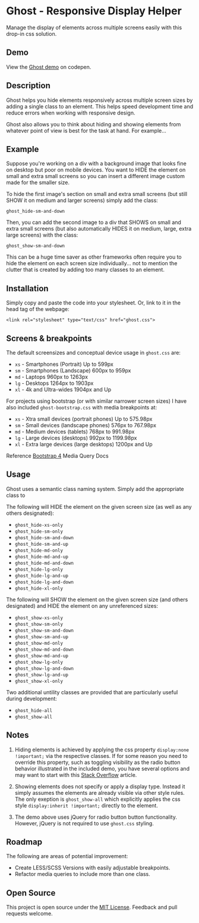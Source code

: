 # Ghost - Responsive Display Helper
Manage the display of elements across multiple screens easily with this drop-in css solution.


## Demo
View the [Ghost demo](https://codepen.io/skwigs/project/full/DvBqYk/) on codepen.


## Description
Ghost helps you hide elements responsively across multiple screen sizes by adding a single class to an element. This helps speed development time and reduce errors when working with responsive design.

Ghost also allows you to think about hiding and showing elements from whatever point of view is best for the task at hand. For example...


## Example
Suppose you're working on a div with a background image that looks fine on desktop but poor on mobile devices. You want to HIDE the element on small and extra small screens so you can insert a different image custom made for the smaller size.

To hide the first image's section on small and extra small screens (but still SHOW it on medium and larger screens) simply add the class:

`ghost_hide-sm-and-down`

Then, you can add the second image to a div that SHOWS on small and extra small screens (but also automatically HIDES it on medium, large, extra large screens) with the class:

`ghost_show-sm-and-down`

This can be a huge time saver as other frameworks often require you to hide the element on each screen size individually... not to mention the clutter that is created by adding too many classes to an element.


## Installation
Simply copy and paste the code into your stylesheet. Or, link to it in the head tag of the webpage:

`<link rel="stylesheet" type="text/css" href="ghost.css">`


## Screens & breakpoints
The default screensizes and conceptual device usage in `ghost.css` are:

* `xs` - Smartphones (Portrait)     Up to 599px
* `sm` - Smartphones (Landscape)    600px to 959px
* `md` - Laptops                    960px to 1263px
* `lg` - Desktops                   1264px to 1903px
* `xl` - 4k and Ultra-wides         1904px and Up

For projects using bootstrap (or with similar narrower screen sizes) I have also included `ghost-bootstrap.css` with media breakpoints at:

* `xs` - Xtra small devices (portrait phones)     Up to 575.98px
* `sm` - Small devices (landscape phones)         576px to 767.98px
* `md` - Medium devices (tablets)                 768px to 991.98px
* `lg` - Large devices (desktops)                 992px to 1199.98px
* `xl` - Extra large devices (large desktops)     1200px and Up

Reference [Bootstrap 4](https://getbootstrap.com/docs/4.0/layout/overview/#responsive-breakpoints) Media Query Docs


## Usage
Ghost uses a semantic class naming system. Simply add the appropriate class to 

The following will HIDE the element on the given screen size (as well as any others designated):

* `ghost_hide-xs-only`
* `ghost_hide-sm-only`
* `ghost_hide-sm-and-down`
* `ghost_hide-sm-and-up`
* `ghost_hide-md-only`
* `ghost_hide-md-and-up`
* `ghost_hide-md-and-down`
* `ghost_hide-lg-only`
* `ghost_hide-lg-and-up`
* `ghost_hide-lg-and-down`
* `ghost_hide-xl-only`

The following will SHOW the element on the given screen size (and others designated) and HIDE the element on any unreferenced sizes:

* `ghost_show-xs-only`
* `ghost_show-sm-only`
* `ghost_show-sm-and-down`
* `ghost_show-sm-and-up`
* `ghost_show-md-only`
* `ghost_show-md-and-down`
* `ghost_show-md-and-up`
* `ghost_show-lg-only`
* `ghost_show-lg-and-down`
* `ghost_show-lg-and-up`
* `ghost_show-xl-only`

Two additional untility classes are provided that are particularly useful during development:

* `ghost_hide-all`
* `ghost_show-all`


## Notes
1. Hiding elements is achieved by applying the css property `display:none !important;` via the respective classes. If for some reason you need to override this property, such as toggling visibility as the radio button behavior illustrated in the included demo, you have several options and may want to start with this [Stack Overflow](https://stackoverflow.com/questions/11178673/how-to-override-important) article.

2. Showing elements does not specify or apply a display type. Instead it simply assumes the elements are already visible via other style rules. The only exeption is `ghost_show-all` which explicitly applies the css style `display:inherit !important;` directly to the element.

3. The demo above uses jQuery for radio button button functionality. However, jQuery is not required to use `ghost.css` styling.


## Roadmap
The following are areas of potential improvement:
* Create LESS/SCSS Versions with easily adjustable breakpoints.
* Refactor media queries to include more than one class.


## Open Source
This project is open source under the [MIT License](https://github.com/skwigs/ghost/blob/master/LICENSE). Feedback and pull requests welcome.
